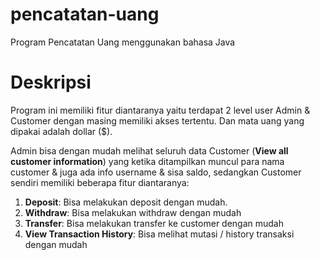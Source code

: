 # pencatatan-uang
Program Pencatatan Uang menggunakan bahasa Java

# Deskripsi
Program ini memiliki fitur diantaranya yaitu terdapat 2 level user Admin & Customer dengan masing memiliki akses tertentu. Dan mata uang yang dipakai adalah dollar ($).

Admin bisa dengan mudah melihat seluruh data Customer (**View all customer information**) yang ketika ditampilkan muncul para nama customer & juga ada info username & sisa saldo, sedangkan Customer sendiri memiliki beberapa fitur diantaranya:

1. **Deposit**: Bisa melakukan deposit dengan mudah.
2. **Withdraw**: Bisa melakukan  withdraw dengan mudah
3. **Transfer**: Bisa melakukan  transfer ke customer dengan mudah
4. **View Transaction History**: Bisa melihat mutasi / history transaksi dengan mudah